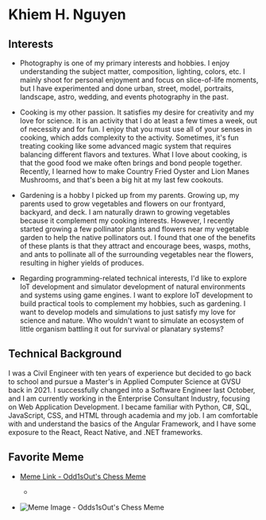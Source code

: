 # Khiem H. Nguyen

## Interests

-   Photography is one of my primary interests and hobbies. I enjoy understanding the subject matter, composition, lighting, colors, etc. I mainly shoot for personal enjoyment and focus on slice-of-life moments, but I have experimented and done urban, street, model, portraits, landscape, astro, wedding, and events photography in the past.

-   Cooking is my other passion. It satisfies my desire for creativity and my love for science. It is an activity that I do at least a few times a week, out of necessity and for fun. I enjoy that you must use all of your senses in cooking, which adds complexity to the activity. Sometimes, it's fun treating cooking like some advanced magic system that requires balancing different flavors and textures. What I love about cooking, is that the good food we make often brings and bond people together. Recently, I learned how to make Country Fried Oyster and Lion Manes Mushrooms, and that's been a big hit at my last few cookouts.

-   Gardening is a hobby I picked up from my parents. Growing up, my parents used to grow vegetables and flowers on our frontyard, backyard, and deck. I am naturally drawn to growing vegetables because it complement my cooking interests. However, I recently started growing a few pollinator plants and flowers near my vegetable garden to help the native pollinators out. I found that one of the benefits of these plants is that they attract and encourage bees, wasps, moths, and ants to pollinate all of the surrounding vegetables near the flowers, resulting in higher yields of produces.

-   Regarding programming-related technical interests, I'd like to explore IoT development and simulator development of natural environments and systems using game engines. I want to explore IoT development to build practical tools to complement my hobbies, such as gardening. I want to develop models and simulations to just satisfy my love for science and nature. Who wouldn't want to simulate an ecosystem of little organism battling it out for survival or planatary systems?

## Technical Background

I was a Civil Engineer with ten years of experience but decided to go back to school and pursue a Master's in Applied Computer Science at GVSU back in 2021. I successfully changed into a Software Engineer last October, and I am currently working in the Enterprise Consultant Industry, focusing on Web Application Development. I became familiar with Python, C#, SQL, JavaScript, CSS, and HTML through academia and my job. I am comfortable with and understand the basics of the Angular Framework, and I have some exposure to the React, React Native, and .NET frameworks.

## Favorite Meme

-   [Meme Link - Odd1sOut's Chess Meme](https://imgflip.com/memegenerator/228603083/odd1sout-vs-computer-chess "Odd1sOut's Chess Meme")

    -

-   ![Meme Image - Odds1sOut's Chess Meme](https://i.imgflip.com/3s3r9n.png?a470995)
